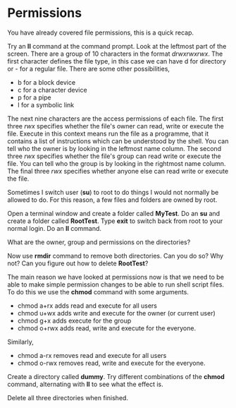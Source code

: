# Permissions

You have already covered file permissions, this is a quick recap.

Try an **ll** command at the command prompt. Look at the leftmost part of the screen. There are a group of 10 characters in the format _drwxrwxrwx_. The first character defines the file type, in this case we can have d for directory or - for a regular file. There are some other possibilities,

* b for a block device
* c for a character device
* p for a pipe
* l for a symbolic link

The next nine characters are the access permissions of each file. The first three _rwx_ specifies whether the file's owner can read, write or execute the file. Execute in this context means run the file as a programme, that it contains a list of instructions which can be understood by the shell. You can tell who the owner is by looking in the leftmost name column. The second three _rwx_ specifies whether the file's group can read write or execute the file. You can tell who the group is by looking in the rightmost name column. The final three _rwx_ specifies whether anyone else can read write or execute the file.

Sometimes I switch user (**su**) to root to do things I would not normally be allowed to do. For this reason, a few files and folders are owned by root.

Open a terminal window and create a folder called **MyTest**. Do an **su** and create a folder called **RootTest**. Type **exit** to switch back from root to your normal login. Do an **ll** command.&#x20;

What are the owner, group and permissions on the directories?&#x20;

Now use **rmdir** command to remove both directories. Can you do so? Why not? Can you figure out how to delete **RootTest**?

The main reason we have looked at permissions now is that we need to be able to make simple permission changes to be able to run shell script files. To do this we use the **chmod** command with some arguments.

* chmod a+rx adds read and execute for all users
* chmod u+wx adds write and execute for the owner (or current user)
* chmod g+x adds execute for the group
* chmod o+rwx adds read, write and execute for the everyone.

Similarly,

* chmod a-rx removes read and execute for all users
* chmod o-rwx removes read, write and execute for the everyone.

Create a directory called **dummy**. Try different combinations of the **chmod** command, alternating with **ll** to see what the effect is.

Delete all three directories when finished.
